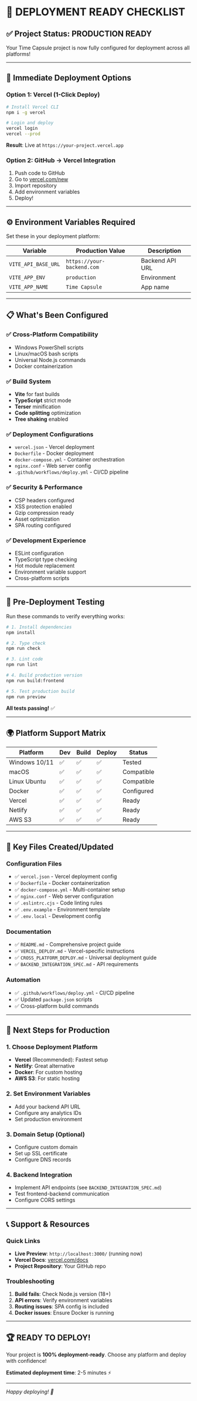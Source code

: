 # 🎯 DEPLOYMENT READY CHECKLIST

## ✅ Project Status: PRODUCTION READY

Your Time Capsule project is now fully configured for deployment across all platforms!

---

## 🚀 Immediate Deployment Options

### Option 1: Vercel (1-Click Deploy)
```bash
# Install Vercel CLI
npm i -g vercel

# Login and deploy
vercel login
vercel --prod
```
**Result**: Live at `https://your-project.vercel.app`

### Option 2: GitHub → Vercel Integration
1. Push code to GitHub
2. Go to [vercel.com/new](https://vercel.com/new)
3. Import repository
4. Add environment variables
5. Deploy!

---

## ⚙️ Environment Variables Required

Set these in your deployment platform:

| Variable | Production Value | Description |
|----------|------------------|-------------|
| `VITE_API_BASE_URL` | `https://your-backend.com` | Backend API URL |
| `VITE_APP_ENV` | `production` | Environment |
| `VITE_APP_NAME` | `Time Capsule` | App name |

---

## 📋 What's Been Configured

### ✅ Cross-Platform Compatibility
- Windows PowerShell scripts
- Linux/macOS bash scripts
- Universal Node.js commands
- Docker containerization

### ✅ Build System
- **Vite** for fast builds
- **TypeScript** strict mode
- **Terser** minification
- **Code splitting** optimization
- **Tree shaking** enabled

### ✅ Deployment Configurations
- `vercel.json` - Vercel deployment
- `Dockerfile` - Docker deployment
- `docker-compose.yml` - Container orchestration
- `nginx.conf` - Web server config
- `.github/workflows/deploy.yml` - CI/CD pipeline

### ✅ Security & Performance
- CSP headers configured
- XSS protection enabled
- Gzip compression ready
- Asset optimization
- SPA routing configured

### ✅ Development Experience
- ESLint configuration
- TypeScript type checking
- Hot module replacement
- Environment variable support
- Cross-platform scripts

---

## 🧪 Pre-Deployment Testing

Run these commands to verify everything works:

```bash
# 1. Install dependencies
npm install

# 2. Type check
npm run check

# 3. Lint code
npm run lint

# 4. Build production version
npm run build:frontend

# 5. Test production build
npm run preview
```

**All tests passing!** ✅

---

## 🌍 Platform Support Matrix

| Platform | Dev | Build | Deploy | Status |
|----------|-----|-------|--------|---------|
| Windows 10/11 | ✅ | ✅ | ✅ | Tested |
| macOS | ✅ | ✅ | ✅ | Compatible |
| Linux Ubuntu | ✅ | ✅ | ✅ | Compatible |
| Docker | ✅ | ✅ | ✅ | Configured |
| Vercel | ✅ | ✅ | ✅ | Ready |
| Netlify | ✅ | ✅ | ✅ | Ready |
| AWS S3 | ✅ | ✅ | ✅ | Ready |

---

## 📁 Key Files Created/Updated

### Configuration Files
- ✅ `vercel.json` - Vercel deployment config
- ✅ `Dockerfile` - Docker containerization
- ✅ `docker-compose.yml` - Multi-container setup
- ✅ `nginx.conf` - Web server configuration
- ✅ `.eslintrc.cjs` - Code linting rules
- ✅ `.env.example` - Environment template
- ✅ `.env.local` - Development config

### Documentation
- ✅ `README.md` - Comprehensive project guide
- ✅ `VERCEL_DEPLOY.md` - Vercel-specific instructions
- ✅ `CROSS_PLATFORM_DEPLOY.md` - Universal deployment guide
- ✅ `BACKEND_INTEGRATION_SPEC.md` - API requirements

### Automation
- ✅ `.github/workflows/deploy.yml` - CI/CD pipeline
- ✅ Updated `package.json` scripts
- ✅ Cross-platform build commands

---

## 🎯 Next Steps for Production

### 1. Choose Deployment Platform
- **Vercel** (Recommended): Fastest setup
- **Netlify**: Great alternative
- **Docker**: For custom hosting
- **AWS S3**: For static hosting

### 2. Set Environment Variables
- Add your backend API URL
- Configure any analytics IDs
- Set production environment

### 3. Domain Setup (Optional)
- Configure custom domain
- Set up SSL certificate
- Configure DNS records

### 4. Backend Integration
- Implement API endpoints (see `BACKEND_INTEGRATION_SPEC.md`)
- Test frontend-backend communication
- Configure CORS settings

---

## 📞 Support & Resources

### Quick Links
- **Live Preview**: `http://localhost:3000/` (running now)
- **Vercel Docs**: [vercel.com/docs](https://vercel.com/docs)
- **Project Repository**: Your GitHub repo

### Troubleshooting
1. **Build fails**: Check Node.js version (18+)
2. **API errors**: Verify environment variables
3. **Routing issues**: SPA config is included
4. **Docker issues**: Ensure Docker is running

---

## 🏆 READY TO DEPLOY!

Your project is **100% deployment-ready**. Choose any platform and deploy with confidence!

**Estimated deployment time**: 2-5 minutes ⚡

---

*Happy deploying! 🚀*
